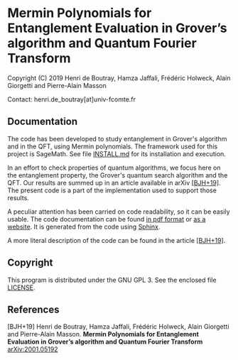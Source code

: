 # Mermin Polynomials for Entanglement Evaluation in Grover’s algorithm and Quantum Fourier Transform

Copyright (C) 2019 Henri de Boutray, Hamza Jaffali, Frédéric Holweck, Alain 
Giorgetti and Pierre-Alain Masson

Contact: henri.de_boutray[at]univ-fcomte.fr

## Documentation

The code has been developed to study entanglement in Grover's algorithm and in
the QFT, using Mermin polynomials. The framework used for this project is 
SageMath. See file [INSTALL.md](INSTALL.md) for its installation and execution.

In an effort to check properties of quantum algorithms, we focus here on the 
entanglement property, the Grover's quantum search algorithm and the QFT. Our
results are summed up in an article available in arXiv [[BJH+19]](#BJH19). The
present code is a part of the implementation used to support those results.

A peculiar attention has been carried on code readability, so it can be easily
usable. The code documentation can be found 
[in pdf format](doc/build/latex/Mermin-evaluation.pdf) or 
[as a website](doc/build/html). It is generated from the code using 
[Sphinx](http://www.sphinx-doc.org).

A more literal description of the code can be found in the article 
[[BJH+19]](#BJH19).

## Copyright

This program is distributed under the GNU GPL 3. See the enclosed file 
[LICENSE](LICENSE).

## References

<a id="BJH19"/>[BJH+19] Henri de Boutray, Hamza Jaffali, Frédéric 
  Holweck, Alain Giorgetti and Pierre-Alain Masson. **Mermin Polynomials for 
  Entanglement Evaluation in Grover’s algorithm and Quantum Fourier Transform**
  [arXiv:2001.05192](https://arxiv.org/abs/2001.05192)
